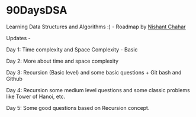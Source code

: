 # 90DaysDSA
Learning Data Structures and Algorithms :) - Roadmap by [Nishant Chahar](https://www.youtube.com/watch?v=UVP3123wNYQ&t=656s)

Updates -

Day 1: Time complexity and Space Complexity - Basic

Day 2: More about time and space complexity

Day 3: Recursion (Basic level) and some basic questions + Git bash and Github 

Day 4: Recursion some medium level questions and some classic problems like Tower of Hanoi, etc.

Day 5: Some good questions based on Recursion concept.

